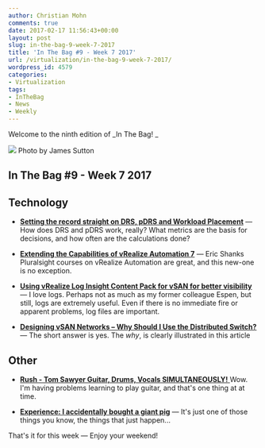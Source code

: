 ```yaml
---
author: Christian Mohn
comments: true
date: 2017-02-17 11:56:43+00:00
layout: post
slug: in-the-bag-9-week-7-2017
title: 'In The Bag #9 - Week 7 2017'
url: /virtualization/in-the-bag-9-week-7-2017/
wordpress_id: 4579
categories:
- Virtualization
tags:
- InTheBag
- News
- Weekly
---
```


Welcome to the ninth edition of _In The Bag!
_

[![](/img/acl5sitd8wg-james-sutton-644x429.jpg)](https://unsplash.com/@jamessutton_photography) Photo by James Sutton
<!--more-->



## In The Bag #9 - Week 7 2017





## Technology







  * [**Setting the record straight on DRS, pDRS and Workload Placement**](https://blogs.vmware.com/management/2017/02/setting-record-straight-drs-pdrs-workload-placement.html) — How does DRS and pDRS work, really? What metrics are the basis for decisions, and how often are the calculations done?


  * [**Extending the Capabilities of vRealize Automation 7**](https://www.pluralsight.com/courses/extending-capabilities-of-vrealize-automation-7)
 — Eric Shanks Pluralsight courses on vRealize Automation are great, and this new-one is no exception.


  * [**Using vRealize Log Insight Content Pack for vSAN for better visibility**](https://blogs.vmware.com/virtualblocks/2017/02/16/using-vrealize-log-insight-content-pack-vsan-better-visibility/) — I love logs. Perhaps not as much as my former colleague Espen, but still, logs are extremely useful. Even if there is no immediate fire or apparent problems, log files are important.


  * [**Designing vSAN Networks – Why Should I Use the Distributed Switch?**](https://blogs.vmware.com/virtualblocks/2017/01/19/designing-vsan-networks-use-distributed-switch/) — The short answer is yes. The _why_, is clearly illustrated in this article



## Other







  * [**Rush - Tom Sawyer Guitar, Drums, Vocals SIMULTANEOUSLY!**
](https://www.youtube.com/watch?v=CML3gkL-6N8)Wow. I'm having problems learning to play guitar, and that's one thing at at time.


  * [**Experience: I accidentally bought a giant pig**](https://www.theguardian.com/lifeandstyle/2017/feb/10/experience-i-accidentally-bought-a-giant-pig) — It's just one of those things you know, the things that just happen...



That's it for this week — Enjoy your weekend!

